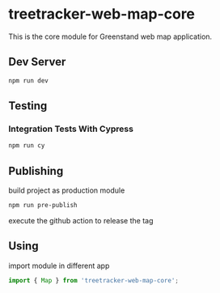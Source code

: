 # treetracker-web-map-core

This is the core module for Greenstand web map application.

## Dev Server

```sh
npm run dev
```

## Testing

### Integration Tests With Cypress

```sh
npm run cy
```

## Publishing

build project as production module

```sh
npm run pre-publish
```

execute the github action to release the tag

## Using

import module in different app

```js
import { Map } from 'treetracker-web-map-core';
```

